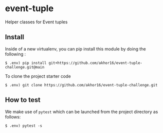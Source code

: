 # event-tuple

Helper classes for Event tuples

## Install


Inside of a new virtualenv, you can pip install this module by doing the following :

```
$ .env) pip install git+https://github.com/akhor16/event-tuple-challenge.git@main
```
To clone the project starter code 
```
$ .env) git clone https://github.com/akhor16/event-tuple-challenge.git
```

## How to test

We make use of `pytest` which can be launched from the project directory as follows:

```
$ .env) pytest -s
```
